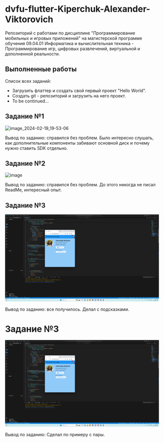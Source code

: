 # dvfu-flutter-Kiperchuk-Alexander-Viktorovich

Репозиторий с работами по дисциплине "Программирование мобильных и игровых приложений" на магистерской программе обучения 09.04.01 Информатика и вычислительная техника - Программирование игр, цифровых развлечений, виртуальной и дополненной реальности.

## Выполненные работы

Список всех заданий:

- Загрузить флаттер и создать свой первый проект "Hello World".
- Создать git - репозиторий и загрузить на него проект.
- To be continued...

## Задание №1

![image_2024-02-19_19-53-06](https://github.com/kiper01/dvfu-flutter-Kiperchuk-Alexander-Viktorovich/assets/122391140/4f80466c-18a0-4d71-948d-f478f762f876)

Вывод по заданию: справился без проблем. Было интересно слушать, как дополнительные компоненты забивают основной диск и почему нужно ставить SDK отдельно.

## Задание №2

![image](https://github.com/kiper01/dvfu-flutter-Kiperchuk-Alexander-Viktorovich/assets/122391140/0f4f44ee-b8b6-47f5-8f58-41afcc1d03d0)

Вывод по заданию: справился без проблем. До этого никогда не писал ReadMe, интересный опыт.

## Задание №3

![alt text](image-1.png)

Вывод по заданию: все получилось. Делал с подсказками.

# Задание №3

![alt text](image.png)

Вывод по заданию: Сделал по примеру с пары.